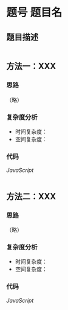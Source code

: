 # 题号 题目名

## 题目描述

```

```

## 方法一：XXX

### 思路

（略）

### 复杂度分析

- 时间复杂度：
- 空间复杂度：

### 代码

*JavaScript*

```JS

```

## 方法二：XXX

### 思路

（略）

### 复杂度分析

- 时间复杂度：
- 空间复杂度：

### 代码

*JavaScript*

```JS

```

